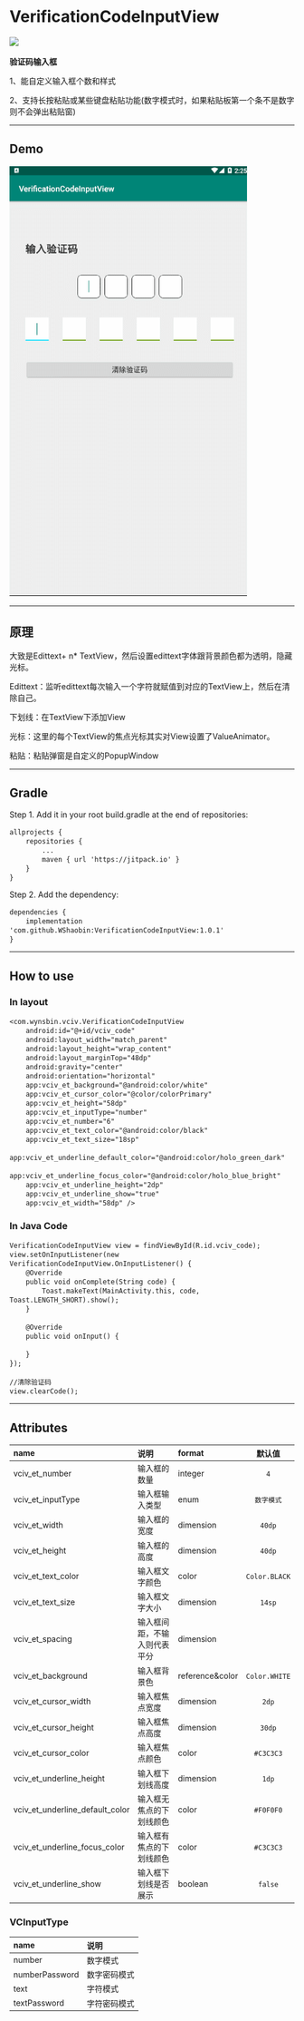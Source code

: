 # VerificationCodeInputView

[![](https://jitpack.io/v/WShaobin/VerificationCodeInputView.svg)](https://jitpack.io/#WShaobin/VerificationCodeInputView)

**验证码输入框**

1、能自定义输入框个数和样式

2、支持长按粘贴或某些键盘粘贴功能(数字模式时，如果粘贴板第一个条不是数字则不会弹出粘贴窗)

----------
## Demo

![](https://github.com/WShaobin/VerificationCodeInputView/blob/master/gif/GIF.gif)

----------
## 原理

大致是Edittext+ n* TextView，然后设置edittext字体跟背景颜色都为透明，隐藏光标。

Edittext：监听edittext每次输入一个字符就赋值到对应的TextView上，然后在清除自己。

下划线：在TextView下添加View

光标：这里的每个TextView的焦点光标其实对View设置了ValueAnimator。

粘贴：粘贴弹窗是自定义的PopupWindow

----------
## Gradle

Step 1. Add it in your root build.gradle at the end of repositories:

```
allprojects {
	repositories {
		...
		maven { url 'https://jitpack.io' }
	}
}
```

Step 2. Add the dependency:

```
dependencies {
    implementation 'com.github.WShaobin:VerificationCodeInputView:1.0.1'
}
```

----------

## How to use

### In layout

```
<com.wynsbin.vciv.VerificationCodeInputView
    android:id="@+id/vciv_code"
    android:layout_width="match_parent"
    android:layout_height="wrap_content"
    android:layout_marginTop="48dp"
    android:gravity="center"
    android:orientation="horizontal"
    app:vciv_et_background="@android:color/white"
    app:vciv_et_cursor_color="@color/colorPrimary"
    app:vciv_et_height="58dp"
    app:vciv_et_inputType="number"
    app:vciv_et_number="6"
    app:vciv_et_text_color="@android:color/black"
    app:vciv_et_text_size="18sp"
    app:vciv_et_underline_default_color="@android:color/holo_green_dark"
    app:vciv_et_underline_focus_color="@android:color/holo_blue_bright"
    app:vciv_et_underline_height="2dp"
    app:vciv_et_underline_show="true"
    app:vciv_et_width="58dp" />
```

### In Java Code

```
VerificationCodeInputView view = findViewById(R.id.vciv_code);
view.setOnInputListener(new VerificationCodeInputView.OnInputListener() {
    @Override
    public void onComplete(String code) {
        Toast.makeText(MainActivity.this, code, Toast.LENGTH_SHORT).show();
    }

    @Override
    public void onInput() {

    }
});

//清除验证码
view.clearCode();
```

----------
## Attributes

|name|说明|format|默认值|
|:--|:--|:--|:--:|
|vciv_et_number|输入框的数量|integer|```4```|
|vciv_et_inputType|输入框输入类型|enum|```数字模式```|
|vciv_et_width|输入框的宽度|dimension|```40dp```|
|vciv_et_height|输入框的高度|dimension|```40dp```|
|vciv_et_text_color|输入框文字颜色|color|```Color.BLACK```|
|vciv_et_text_size|输入框文字大小|dimension|```14sp```|
|vciv_et_spacing|输入框间距，不输入则代表平分|dimension|``` ```|
|vciv_et_background|输入框背景色|reference&color|```Color.WHITE```|
|vciv_et_cursor_width|输入框焦点宽度|dimension|```2dp```|
|vciv_et_cursor_height|输入框焦点高度|dimension|```30dp```|
|vciv_et_cursor_color|输入框焦点颜色|color|```#C3C3C3```|
|vciv_et_underline_height|输入框下划线高度|dimension|```1dp```|
|vciv_et_underline_default_color|输入框无焦点的下划线颜色|color|```#F0F0F0```|
|vciv_et_underline_focus_color|输入框有焦点的下划线颜色|color|```#C3C3C3```|
|vciv_et_underline_show|输入框下划线是否展示|boolean|```false```|

### VCInputType

|name|说明
|:--|:--|
|number|数字模式|
|numberPassword|数字密码模式|
|text|字符模式|
|textPassword|字符密码模式|